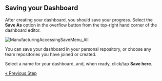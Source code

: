 ## Saving your Dashboard 

After creating your dashboard, you should save your progress. Select the
**Save As** option in the overflow button from the top-right hand corner
of the dashboard editor.

![ManufacturingAccessingSaveMenu\_All](images/ManufacturingAccessingSaveMenu_All.png)

You can save your dashboard in your personal repository, or choose any team repositories you have joined or created. 

Select a name for your dashboard, and, when ready, click/tap **Save here**.

<style>
.previous {
    text-align: left
}

.next {
    float: right
}

</style>

<a href="adding-other-visualizations.md" class="previous">&laquo; Previous Step</a>